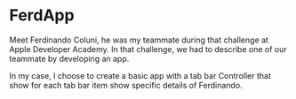 # FerdApp


Meet Ferdinando Coluni, he was my teammate during that challenge at Apple Developer Academy. 
In that challenge, we had to describe one of our teammate by developing an app.

In my case, I choose to create a basic app with a tab bar Controller that show for each tab bar item show specific details of Ferdinando.
